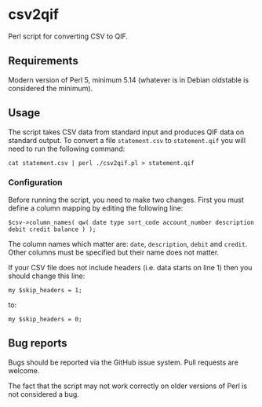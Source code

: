 # csv2qif

Perl script for converting CSV to QIF.

## Requirements

Modern version of Perl 5, minimum 5.14 (whatever is in Debian oldstable is considered the minimum).

## Usage

The script takes CSV data from standard input and produces QIF data on standard output. To convert a file `statement.csv` to `statement.qif` you will need to run the following command:

```
cat statement.csv | perl ./csv2qif.pl > statement.qif
```

### Configuration

Before running the script, you need to make two changes. First you must define a column mapping by editing the following line:

```
$csv->column_names( qw( date type sort_code account_number description debit credit balance ) );
```

The column names which matter are: `date`, `description`, `debit` and `credit`. Other columns must be specified but their name does not matter.

If your CSV file does not include headers (i.e. data starts on line 1) then you should change this line:

```
my $skip_headers = 1;
```

to:

```
my $skip_headers = 0;
```

## Bug reports

Bugs should be reported via the GitHub issue system. Pull requests are welcome.

The fact that the script may not work correctly on older versions of Perl is not considered a bug.

